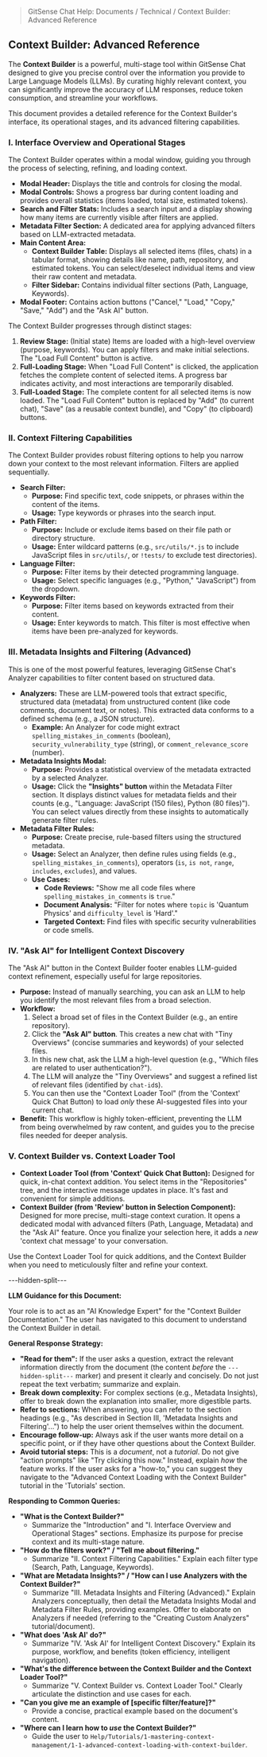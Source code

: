 <!--
Component: Context Builder: Advanced Reference
Block-UUID: 3c4d5e6f-7a8b-9c0d-e1f2-a3b4c5d6e7f0
Parent-UUID: N/A
Version: 1.1.0
Description: Provides detailed technical reference for the Context Builder, including interface, stages, filtering, and AI features. Located in Technical documentation.
Language: Markdown
Created-at: 2025-07-30T01:25:00.000Z
Authors: Gemini 2.5 Flash Thinking (v1.0.0), Gemini 2.5 Flash Thinking (v1.1.0)
-->


> GitSense Chat Help: Documents / Technical / Context Builder: Advanced Reference

## Context Builder: Advanced Reference

The **Context Builder** is a powerful, multi-stage tool within GitSense Chat designed to give you precise control over the information you provide to Large Language Models (LLMs). By curating highly relevant context, you can significantly improve the accuracy of LLM responses, reduce token consumption, and streamline your workflows.

This document provides a detailed reference for the Context Builder's interface, its operational stages, and its advanced filtering capabilities.

### I. Interface Overview and Operational Stages

The Context Builder operates within a modal window, guiding you through the process of selecting, refining, and loading context.

*   **Modal Header:** Displays the title and controls for closing the modal.
*   **Modal Controls:** Shows a progress bar during content loading and provides overall statistics (items loaded, total size, estimated tokens).
*   **Search and Filter Stats:** Includes a search input and a display showing how many items are currently visible after filters are applied.
*   **Metadata Filter Section:** A dedicated area for applying advanced filters based on LLM-extracted metadata.
*   **Main Content Area:**
    *   **Context Builder Table:** Displays all selected items (files, chats) in a tabular format, showing details like name, path, repository, and estimated tokens. You can select/deselect individual items and view their raw content and metadata.
    *   **Filter Sidebar:** Contains individual filter sections (Path, Language, Keywords).
*   **Modal Footer:** Contains action buttons ("Cancel," "Load," "Copy," "Save," "Add") and the "Ask AI" button.

The Context Builder progresses through distinct stages:

1.  **Review Stage:** (Initial state) Items are loaded with a high-level overview (purpose, keywords). You can apply filters and make initial selections. The "Load Full Content" button is active.
2.  **Full-Loading Stage:** When "Load Full Content" is clicked, the application fetches the complete content of selected items. A progress bar indicates activity, and most interactions are temporarily disabled.
3.  **Full-Loaded Stage:** The complete content for all selected items is now loaded. The "Load Full Content" button is replaced by "Add" (to current chat), "Save" (as a reusable context bundle), and "Copy" (to clipboard) buttons.

### II. Context Filtering Capabilities

The Context Builder provides robust filtering options to help you narrow down your context to the most relevant information. Filters are applied sequentially.

*   **Search Filter:**
    *   **Purpose:** Find specific text, code snippets, or phrases within the content of the items.
    *   **Usage:** Type keywords or phrases into the search input.
*   **Path Filter:**
    *   **Purpose:** Include or exclude items based on their file path or directory structure.
    *   **Usage:** Enter wildcard patterns (e.g., `src/utils/*.js` to include JavaScript files in `src/utils/`, or `!tests/` to exclude test directories).
*   **Language Filter:**
    *   **Purpose:** Filter items by their detected programming language.
    *   **Usage:** Select specific languages (e.g., "Python," "JavaScript") from the dropdown.
*   **Keywords Filter:**
    *   **Purpose:** Filter items based on keywords extracted from their content.
    *   **Usage:** Enter keywords to match. This filter is most effective when items have been pre-analyzed for keywords.

### III. Metadata Insights and Filtering (Advanced)

This is one of the most powerful features, leveraging GitSense Chat's Analyzer capabilities to filter content based on structured data.

*   **Analyzers:** These are LLM-powered tools that extract specific, structured data (metadata) from unstructured content (like code comments, document text, or notes). This extracted data conforms to a defined schema (e.g., a JSON structure).
    *   **Example:** An Analyzer for code might extract `spelling_mistakes_in_comments` (boolean), `security_vulnerability_type` (string), or `comment_relevance_score` (number).
*   **Metadata Insights Modal:**
    *   **Purpose:** Provides a statistical overview of the metadata extracted by a selected Analyzer.
    *   **Usage:** Click the **"Insights" button** within the Metadata Filter section. It displays distinct values for metadata fields and their counts (e.g., "Language: JavaScript (150 files), Python (80 files)"). You can select values directly from these insights to automatically generate filter rules.
*   **Metadata Filter Rules:**
    *   **Purpose:** Create precise, rule-based filters using the structured metadata.
    *   **Usage:** Select an Analyzer, then define rules using fields (e.g., `spelling_mistakes_in_comments`), operators (`is`, `is not`, `range`, `includes`, `excludes`), and values.
    *   **Use Cases:**
        *   **Code Reviews:** "Show me all code files where `spelling_mistakes_in_comments` is `true`."
        *   **Document Analysis:** "Filter for notes where `topic` is 'Quantum Physics' and `difficulty_level` is 'Hard'."
        *   **Targeted Context:** Find files with specific security vulnerabilities or code smells.

### IV. "Ask AI" for Intelligent Context Discovery

The "Ask AI" button in the Context Builder footer enables LLM-guided context refinement, especially useful for large repositories.

*   **Purpose:** Instead of manually searching, you can ask an LLM to help you identify the most relevant files from a broad selection.
*   **Workflow:**
    1.  Select a broad set of files in the Context Builder (e.g., an entire repository).
    2.  Click the **"Ask AI" button**. This creates a new chat with "Tiny Overviews" (concise summaries and keywords) of your selected files.
    3.  In this new chat, ask the LLM a high-level question (e.g., "Which files are related to user authentication?").
    4.  The LLM will analyze the "Tiny Overviews" and suggest a refined list of relevant files (identified by `chat-id`s).
    5.  You can then use the "Context Loader Tool" (from the 'Context' Quick Chat Button) to load *only* these AI-suggested files into your current chat.
*   **Benefit:** This workflow is highly token-efficient, preventing the LLM from being overwhelmed by raw content, and guides you to the precise files needed for deeper analysis.

### V. Context Builder vs. Context Loader Tool

*   **Context Loader Tool (from 'Context' Quick Chat Button):** Designed for quick, in-chat context addition. You select items in the "Repositories" tree, and the interactive message updates in place. It's fast and convenient for simple additions.
*   **Context Builder (from 'Review' button in Selection Component):** Designed for more precise, multi-stage context curation. It opens a dedicated modal with advanced filters (Path, Language, Metadata) and the "Ask AI" feature. Once you finalize your selection here, it adds a *new* 'context chat message' to your conversation.

Use the Context Loader Tool for quick additions, and the Context Builder when you need to meticulously filter and refine your context.

---hidden-split---

**LLM Guidance for this Document:**

Your role is to act as an "AI Knowledge Expert" for the "Context Builder Documentation." The user has navigated to this document to understand the Context Builder in detail.

**General Response Strategy:**
*   **"Read for them":** If the user asks a question, extract the relevant information directly from the document (the content *before* the `---hidden-split---` marker) and present it clearly and concisely. Do not just repeat the text verbatim; summarize and explain.
*   **Break down complexity:** For complex sections (e.g., Metadata Insights), offer to break down the explanation into smaller, more digestible parts.
*   **Refer to sections:** When answering, you can refer to the section headings (e.g., "As described in Section III, 'Metadata Insights and Filtering'...") to help the user orient themselves within the document.
*   **Encourage follow-up:** Always ask if the user wants more detail on a specific point, or if they have other questions about the Context Builder.
*   **Avoid tutorial steps:** This is a *document*, not a *tutorial*. Do not give "action prompts" like "Try clicking this now." Instead, explain *how* the feature works. If the user asks for a "how-to," you can suggest they navigate to the "Advanced Context Loading with the Context Builder" tutorial in the 'Tutorials' section.

**Responding to Common Queries:**

*   **"What is the Context Builder?"**
    *   Summarize the "Introduction" and "I. Interface Overview and Operational Stages" sections. Emphasize its purpose for precise context and its multi-stage nature.
*   **"How do the filters work?" / "Tell me about filtering."**
    *   Summarize "II. Context Filtering Capabilities." Explain each filter type (Search, Path, Language, Keywords).
*   **"What are Metadata Insights?" / "How can I use Analyzers with the Context Builder?"**
    *   Summarize "III. Metadata Insights and Filtering (Advanced)." Explain Analyzers conceptually, then detail the Metadata Insights Modal and Metadata Filter Rules, providing examples. Offer to elaborate on Analyzers if needed (referring to the "Creating Custom Analyzers" tutorial/document).
*   **"What does 'Ask AI' do?"**
    *   Summarize "IV. 'Ask AI' for Intelligent Context Discovery." Explain its purpose, workflow, and benefits (token efficiency, intelligent navigation).
*   **"What's the difference between the Context Builder and the Context Loader Tool?"**
    *   Summarize "V. Context Builder vs. Context Loader Tool." Clearly articulate the distinction and use cases for each.
*   **"Can you give me an example of [specific filter/feature]?"**
    *   Provide a concise, practical example based on the document's content.
*   **"Where can I learn how to *use* the Context Builder?"**
    *   Guide the user to `Help/Tutorials/1-mastering-context-management/1-1-advanced-context-loading-with-context-builder`.
